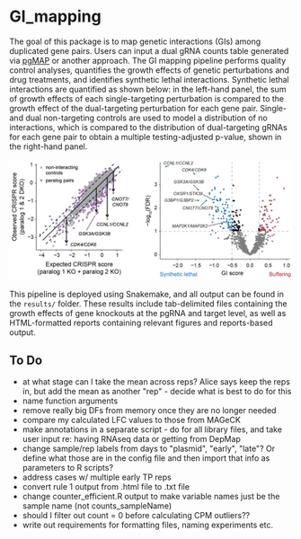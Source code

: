 # GI_mapping

The goal of this package is to map genetic interactions (GIs) among duplicated gene pairs. Users can input a dual gRNA counts table generated via [pgMAP](https://github.com/fredhutch/pgmap_pipeline) or another approach. The GI mapping pipeline performs quality control analyses, quantifies the growth effects of genetic perturbations and drug treatments, and identifies synthetic lethal interactions. Synthetic lethal interactions are quantified as shown below: in the left-hand panel, the sum of growth effects of each single-targeting perturbation is compared to the growth effect of the dual-targeting perturbation for each gene pair. Single- and dual non-targeting controls are used to model a distribution of no interactions, which is compared to the distribution of dual-targeting gRNAs for each gene pair to obtain a multiple testing-adjusted p-value, shown in the right-hand panel. 

![GI mapping approach](https://github.com/pcrparrish/GI_mapping/blob/main/resources/GI_mapping_stats.png?raw=true)

This pipeline is deployed using Snakemake, and all output can be found in the `results/` folder. These results include tab-delimited files containing the growth effects of gene knockouts at the pgRNA and target level, as well as HTML-formatted reports containing relevant figures and reports-based output. 


## To Do
* at what stage can I take the mean across reps? Alice says keep the reps in, but add the mean as another "rep" - decide what is best to do for this
* name function arguments
* remove really big DFs from memory once they are no longer needed
* compare my calculated LFC values to those from MAGeCK
* make annotations in a separate script - do for all library files, and take user input re: having RNAseq data or getting from DepMap
* change sample/rep labels from days to "plasmid", "early", "late"? Or define what those are in the config file and then import that info as parameters to R scripts?
* address cases w/ multiple early TP reps
* convert rule 1 output from .html file to .txt file
* change counter_efficient.R output to make variable names just be the sample name (not counts_sampleName)
* should I filter out count = 0 before calculating CPM outliers??
* write out requirements for formatting files, naming experiments etc. 
